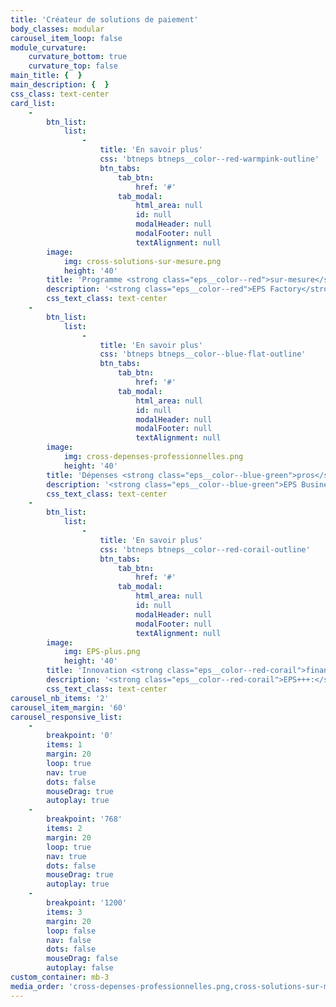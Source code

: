 ```yaml
---
title: 'Créateur de solutions de paiement'
body_classes: modular
carousel_item_loop: false
module_curvature:
    curvature_bottom: true
    curvature_top: false
main_title: {  }
main_description: {  }
css_class: text-center
card_list:
    -
        btn_list:
            list:
                -
                    title: 'En savoir plus'
                    css: 'btneps btneps__color--red-warmpink-outline'
                    btn_tabs:
                        tab_btn:
                            href: '#'
                        tab_modal:
                            html_area: null
                            id: null
                            modalHeader: null
                            modalFooter: null
                            textAlignment: null
        image:
            img: cross-solutions-sur-mesure.png
            height: '40'
        title: 'Programme <strong class="eps__color--red">sur-mesure</strong>'
        description: '<strong class="eps__color--red">EPS Factory</strong> : votre programme de paiement personnalisé (cartes, e-wallets, mobile...)'
        css_text_class: text-center
    -
        btn_list:
            list:
                -
                    title: 'En savoir plus'
                    css: 'btneps btneps__color--blue-flat-outline'
                    btn_tabs:
                        tab_btn:
                            href: '#'
                        tab_modal:
                            html_area: null
                            id: null
                            modalHeader: null
                            modalFooter: null
                            textAlignment: null
        image:
            img: cross-depenses-professionnelles.png
            height: '40'
        title: 'Dépenses <strong class="eps__color--blue-green">pros</strong>'
        description: '<strong class="eps__color--blue-green">EPS Business :</strong> des cartes professionnelles pour vous et vos collaborateurs'
        css_text_class: text-center
    -
        btn_list:
            list:
                -
                    title: 'En savoir plus'
                    css: 'btneps btneps__color--red-corail-outline'
                    btn_tabs:
                        tab_btn:
                            href: '#'
                        tab_modal:
                            html_area: null
                            id: null
                            modalHeader: null
                            modalFooter: null
                            textAlignment: null
        image:
            img: EPS-plus.png
            height: '40'
        title: 'Innovation <strong class="eps__color--red-corail">financière</strong>'
        description: '<strong class="eps__color--red-corail">EPS+++:</strong> un développement holistique de votre infrastructure bancaire, de A à Z (Core Banking, BaaS)'
        css_text_class: text-center
carousel_nb_items: '2'
carousel_item_margin: '60'
carousel_responsive_list:
    -
        breakpoint: '0'
        items: 1
        margin: 20
        loop: true
        nav: true
        dots: false
        mouseDrag: true
        autoplay: true
    -
        breakpoint: '768'
        items: 2
        margin: 20
        loop: true
        nav: true
        dots: false
        mouseDrag: true
        autoplay: true
    -
        breakpoint: '1200'
        items: 3
        margin: 20
        loop: false
        nav: false
        dots: false
        mouseDrag: false
        autoplay: false
custom_container: mb-3
media_order: 'cross-depenses-professionnelles.png,cross-solutions-sur-mesure.png,EPS-plus.png'
---
```


